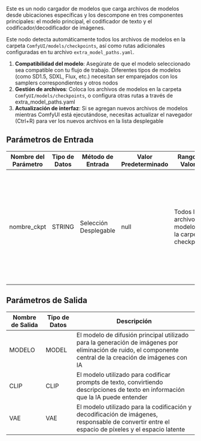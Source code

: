 Este es un nodo cargador de modelos que carga archivos de modelos desde ubicaciones específicas y los descompone en tres componentes principales: el modelo principal, el codificador de texto y el codificador/decodificador de imágenes.

Este nodo detecta automáticamente todos los archivos de modelos en la carpeta `ComfyUI/models/checkpoints`, así como rutas adicionales configuradas en tu archivo `extra_model_paths.yaml`.

1. **Compatibilidad del modelo**: Asegúrate de que el modelo seleccionado sea compatible con tu flujo de trabajo. Diferentes tipos de modelos (como SD1.5, SDXL, Flux, etc.) necesitan ser emparejados con los samplers correspondientes y otros nodos
2. **Gestión de archivos**: Coloca los archivos de modelos en la carpeta `ComfyUI/models/checkpoints`, o configura otras rutas a través de extra_model_paths.yaml
3. **Actualización de interfaz**: Si se agregan nuevos archivos de modelos mientras ComfyUI está ejecutándose, necesitas actualizar el navegador (Ctrl+R) para ver los nuevos archivos en la lista desplegable

## Parámetros de Entrada

| Nombre del Parámetro | Tipo de Datos | Método de Entrada | Valor Predeterminado | Rango de Valores | Descripción |
|----------------------|---------------|-------------------|----------------------|------------------|-------------|
| nombre_ckpt | STRING | Selección Desplegable | null | Todos los archivos de modelos en la carpeta checkpoints | Selecciona el nombre del archivo de checkpoint del modelo a cargar, que determina el modelo de IA utilizado para la generación posterior de imágenes |

## Parámetros de Salida

| Nombre de Salida | Tipo de Datos | Descripción |
|------------------|---------------|-------------|
| MODELO | MODEL | El modelo de difusión principal utilizado para la generación de imágenes por eliminación de ruido, el componente central de la creación de imágenes con IA |
| CLIP | CLIP | El modelo utilizado para codificar prompts de texto, convirtiendo descripciones de texto en información que la IA puede entender |
| VAE | VAE | El modelo utilizado para la codificación y decodificación de imágenes, responsable de convertir entre el espacio de píxeles y el espacio latente |